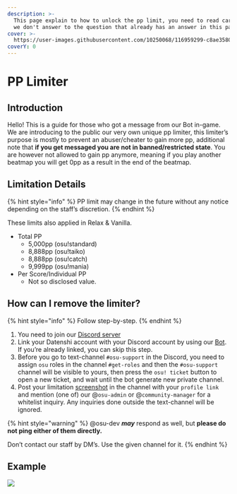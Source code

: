 ```yaml
---
description: >-
  This page explain to how to unlock the pp limit, you need to read carefully!
  we don't answer to the question that already has an answer in this page.
cover: >-
  https://user-images.githubusercontent.com/10250068/116959299-c8ae3580-accf-11eb-9ca3-15cd662dbca0.png
coverY: 0
---
```


# PP Limiter

## Introduction

Hello! This is a guide for those who got a message from our Bot in-game. We are introducing to the public our very own unique pp limiter, this limiter’s purpose is mostly to prevent an abuser/cheater to gain more pp, additional note that **if you get messaged you are not in banned/restricted state**. You are however not allowed to gain pp anymore, meaning if you play another beatmap you will get 0pp as a result in the end of the beatmap.

## Limitation Details

{% hint style="info" %}
PP limit may change in the future without any notice depending on the staff’s discretion.
{% endhint %}

These limits also applied in Relax & Vanilla.

* Total PP
  * 5,000pp (osu!standard)
  * 8,888pp (osu!taiko)
  * 8,888pp (osu!catch)
  * 9,999pp (osu!mania)
* Per Score/Individual PP
  * Not so disclosed value.

## How can I remove the limiter?

{% hint style="info" %}
Follow step-by-step.
{% endhint %}

1. You need to join our [Discord server](https://datenshi.pw/discord)
2. Link your Datenshi account with your Discord account by using our [Bot](https://osu.datenshi.pw/discordtokens). If you’re already linked, you can skip this step.
3. Before you go to text-channel `#osu-support` in the Discord, you need to assign `osu` roles in the channel `#get-roles` and then the `#osu-support` channel will be visible to yours, then press the `osu! ticket` button to open a new ticket, and wait until the bot generate new private channel.
4. Post your limitation [screenshot](https://cdn.discordapp.com/attachments/967768360811114506/967768525148139560/screenshot6618.jpg) in the channel with your `profile link` and mention (one of) our @`osu-admin` or @`community-manager` for a whitelist inquiry. Any inquiries done outside the text-channel will be ignored.

{% hint style="warning" %}
@osu-dev _**may**_ respond as well, but **please do not ping either of them directly.**

Don’t contact our staff by DM’s. Use the given channel for it.
{% endhint %}

## Example

![](https://cdn.discordapp.com/attachments/874251888357441537/970896475011813386/unknown.png)

